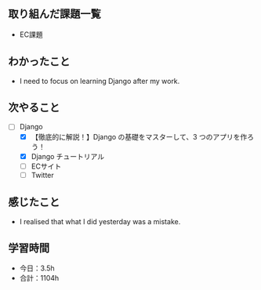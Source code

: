 ## 取り組んだ課題一覧
- EC課題   

## わかったこと
- I need to focus on learning Django after my work.

## 次やること
- [ ] Django
   - [x] 【徹底的に解説！】Django の基礎をマスターして、3 つのアプリを作ろう！
   - [x] Django チュートリアル
   - [ ] ECサイト
   - [ ] Twitter

## 感じたこと
- I realised that what I did yesterday was a mistake.

## 学習時間

- 今日：3.5h
- 合計：1104h